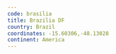 ```yaml
---
code: brasilia
title: Brazilia DF
country: Brazil
coordinates: -15.60306,-48.13028
continent: America
---
```

